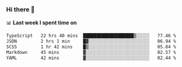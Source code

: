 ### Hi there 👋

<!--
**DBvc/DBvc** is a ✨ _special_ ✨ repository because its `README.md` (this file) appears on your GitHub profile.

Here are some ideas to get you started:

- 🔭 I’m currently working on ...
- 🌱 I’m currently learning ...
- 👯 I’m looking to collaborate on ...
- 🤔 I’m looking for help with ...
- 💬 Ask me about ...
- 📫 How to reach me: ...
- 😄 Pronouns: ...
- ⚡ Fun fact: ...
-->

📊 **Last week I spent time on**
<!--START_SECTION:waka-->

```txt
TypeScript   22 hrs 40 mins  ███████████████████▒░░░░░   77.46 %
JSON         2 hrs 1 min     █▓░░░░░░░░░░░░░░░░░░░░░░░   06.94 %
SCSS         1 hr 42 mins    █▒░░░░░░░░░░░░░░░░░░░░░░░   05.84 %
Markdown     45 mins         ▓░░░░░░░░░░░░░░░░░░░░░░░░   02.57 %
YAML         42 mins         ▓░░░░░░░░░░░░░░░░░░░░░░░░   02.44 %
```

<!--END_SECTION:waka-->
